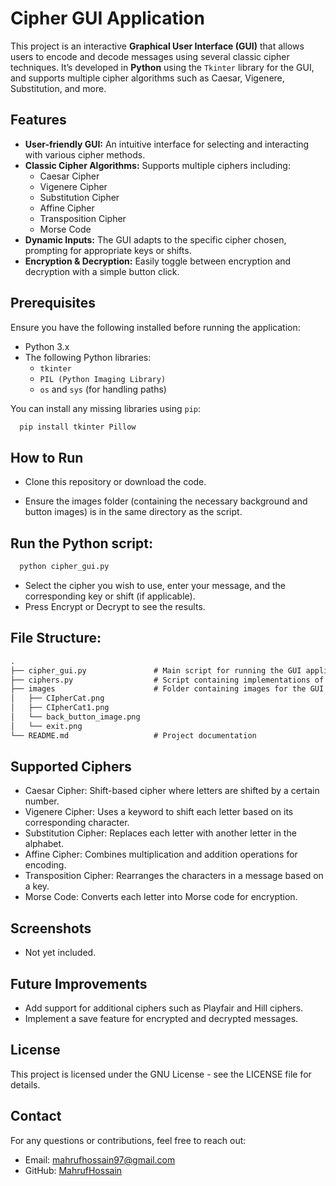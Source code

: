 # Cipher GUI Application

This project is an interactive **Graphical User Interface (GUI)** that allows users to encode and decode messages using several classic cipher techniques. It’s developed in **Python** using the `Tkinter` library for the GUI, and supports multiple cipher algorithms such as Caesar, Vigenere, Substitution, and more.

## Features

- **User-friendly GUI:** An intuitive interface for selecting and interacting with various cipher methods.
- **Classic Cipher Algorithms:** Supports multiple ciphers including:
  - Caesar Cipher
  - Vigenere Cipher
  - Substitution Cipher
  - Affine Cipher
  - Transposition Cipher
  - Morse Code
- **Dynamic Inputs:** The GUI adapts to the specific cipher chosen, prompting for appropriate keys or shifts.
- **Encryption & Decryption:** Easily toggle between encryption and decryption with a simple button click.

## Prerequisites

Ensure you have the following installed before running the application:

- Python 3.x
- The following Python libraries:
  - `tkinter`
  - `PIL (Python Imaging Library)`
  - `os` and `sys` (for handling paths)

You can install any missing libraries using `pip`:

```bash
  pip install tkinter Pillow
```
## How to Run
 - Clone this repository or download the code.

 - Ensure the images folder (containing the necessary background and button images) is in the same directory as the script.

## Run the Python script:

```bash
  python cipher_gui.py
```
 - Select the cipher you wish to use, enter your message, and the corresponding key or shift (if applicable).
 - Press Encrypt or Decrypt to see the results.

## File Structure:
```markdown
.
├── cipher_gui.py               # Main script for running the GUI application
├── ciphers.py                  # Script containing implementations of cipher algorithms
├── images                      # Folder containing images for the GUI background and buttons
│   ├── CIpherCat.png
│   ├── CIpherCat1.png
│   └── back_button_image.png
│   └── exit.png
└── README.md                   # Project documentation
```


## Supported Ciphers
 - Caesar Cipher: Shift-based cipher where letters are shifted by a certain number.
 - Vigenere Cipher: Uses a keyword to shift each letter based on its corresponding character.
 - Substitution Cipher: Replaces each letter with another letter in the alphabet.
 - Affine Cipher: Combines multiplication and addition operations for encoding.
 - Transposition Cipher: Rearranges the characters in a message based on a key.
 - Morse Code: Converts each letter into Morse code for encryption.


## Screenshots
 - Not yet included.



## Future Improvements
 - Add support for additional ciphers such as Playfair and Hill ciphers.
 - Implement a save feature for encrypted and decrypted messages.

## License
This project is licensed under the GNU License - see the LICENSE file for details.

## Contact
For any questions or contributions, feel free to reach out:

 - Email: mahrufhossain97@gmail.com
 - GitHub: [MahrufHossain](https://github.com/MahrufHossain)
